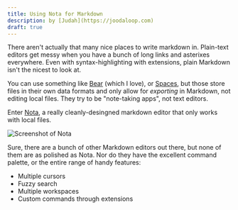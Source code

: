 ```yaml
---
title: Using Nota for Markdown
description: by [Judah](https://joodaloop.com)
draft: true
---
```


There aren't actually that many nice places to write markdown in. Plain-text editors get messy when you have a bunch of long links and asterixes everywhere. Even with syntax-highlighting with extensions, plain Markdown isn't the nicest to look at. 

You can use something like [Bear](https://bear.app) (which I love), or [Spaces](https://spaceswriting.com/), but those store files in their own data formats and only allow for *exporting* in Markdown, not editing local files. They try to be "note-taking apps", not text editors. 

Enter [Nota](https://nota.md/), a really cleanly-desingned markdown editor that only works with local files.

![Screenshot of Nota](/media/nota.png)

Sure, there are a bunch of other Markdown editors out there, but none of them are as polished as Nota. Nor do they have the excellent command palette, or the entire range of handy features:

- Multiple cursors
- Fuzzy search
- Multiple workspaces
- Custom commands through extensions
